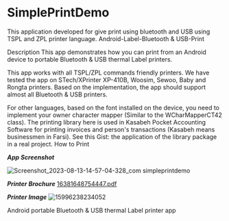 # SimplePrintDemo
This application developed for give print using bluetooth and USB using TSPL and ZPL printer language.
Android-Label-Bluetooth & USB-Print

Description
This app demonstrates how you can print from an Android device to portable Bluetooth & USB thermal Label printers. 

This app works with all TSPL/ZPL commands friendly printers.
We have tested the app on STech/XPrinter XP-410B, Woosim, Sewoo, Baby and Rongta printers.
Based on the implementation, the app should support almost all Bluetooth & USB printers.

For other languages, based on the font installed on the device, you need to implement your owner character mapper (Similar to the WCharMapperCT42 class).
The printing library here is used in Kasabeh Pocket Accounting Software for printing invoices and person's transactions (Kasabeh means businessmen in Farsi). See this Gist: the application of the library package in a real project.
How to Print

***App Screenshot***

![Screenshot_2023-08-13-14-57-04-328_com simpleprintdemo](https://github.com/sachinpangare/SimplePrintDemo/assets/10301367/2dd27acc-83f3-4647-979f-1c3accc3b5ac)

***Printer Brochure***
[16381648754447.pdf](https://github.com/sachinpangare/SimplePrintDemo/files/12329170/16381648754447.pdf)

***Printer Image***
![15996238234052](https://github.com/sachinpangare/SimplePrintDemo/assets/10301367/f87cfc34-849b-4670-91bf-a7bcb63da818)


Android portable Bluetooth & USB thermal Label printer app
